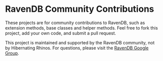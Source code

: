 RavenDB Community Contributions
======================================

These projects are for community contributions to RavenDB, such as extension methods, base classes and helper methods.  Feel free to fork this project, add your own code, and submit a pull request.

This project is maintained and supported by the RavenDB community, not by Hibernating Rhinos.  For questions, please visit the [RavenDB Google Group](http://groups.google.com/group/ravendb).
